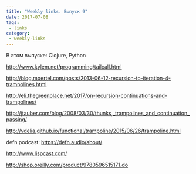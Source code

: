 ```yaml
---
title: "Weekly links. Выпуск 9"
date: 2017-07-08
tags:
 - links
category:
 - weekly-links
---
```


В этом выпуске: Clojure, Python


http://www.kylem.net/programming/tailcall.html

http://blog.moertel.com/posts/2013-06-12-recursion-to-iteration-4-trampolines.html

http://eli.thegreenplace.net/2017/on-recursion-continuations-and-trampolines/

http://jtauber.com/blog/2008/03/30/thunks,_trampolines_and_continuation_passing/

http://vdelia.github.io/functional/trampoline/2015/06/26/trampoline.html

defn podcast: https://defn.audio/about/

http://www.lispcast.com/

http://shop.oreilly.com/product/9780596515171.do
